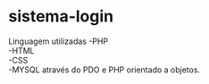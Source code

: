 # sistema-login

Linguagem utilizadas
-PHP<br>
-HTML<br>
-CSS<br>
-MYSQL através do PDO e PHP orientado a objetos.<br>
